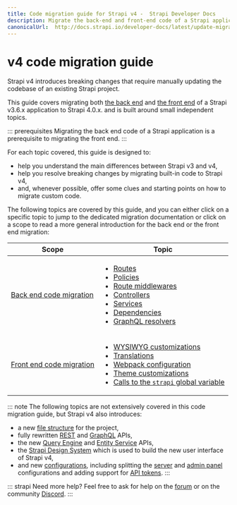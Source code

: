 ```yaml
---
title: Code migration guide for Strapi v4 -  Strapi Developer Docs
description: Migrate the back-end and front-end code of a Strapi application from v3.6.x to v4.0.x with step-by-step instructions
canonicalUrl:  http://docs.strapi.io/developer-docs/latest/update-migration-guides/migration-guides/v4/code-migration.html
---
```


# v4 code migration guide

Strapi v4 introduces breaking changes that require manually updating the codebase of an existing Strapi project.

This guide covers migrating both [the back end](/developer-docs/latest/update-migration-guides/migration-guides/v4/code/backend.md) and [the front end](/developer-docs/latest/update-migration-guides/migration-guides/v4/code/frontend.md) of a Strapi v3.6.x application to Strapi 4.0.x. and is built around small independent topics. 

::: prerequisites
Migrating the back end code of a Strapi application is a prerequisite to migrating the front end.
:::

For each topic covered, this guide is designed to:

* help you understand the main differences between Strapi v3 and v4,
* help you resolve breaking changes by migrating built-in code to Strapi v4,
* and, whenever possible, offer some clues and starting points on how to migrate custom code.

The following topics are covered by this guide, and you can either click on a specific topic to jump to the dedicated migration documentation or click on a scope to read a more general introduction for the back end or the front end migration:

| Scope                    | Topic                                                                                                                                      |
| ------------------------ | ------------------------------------------------------------------------------------------------------------------------------------------ |
| [Back end code migration](/developer-docs/latest/update-migration-guides/migration-guides/v4/code/backend.md)  | <ul><li>[Routes](/developer-docs/latest/update-migration-guides/migration-guides/v4/code/backend/routes.md)</li><li>[Policies](/developer-docs/latest/update-migration-guides/migration-guides/v4/code/backend/policies.md)</li><li>[Route middlewares](/developer-docs/latest/update-migration-guides/migration-guides/v4/code/backend/route-middlewares.md)</li><li>[Controllers](/developer-docs/latest/update-migration-guides/migration-guides/v4/code/backend/controllers.md)</li><li>[Services](/developer-docs/latest/update-migration-guides/migration-guides/v4/code/backend/services.md)</li><li>[Dependencies](/developer-docs/latest/update-migration-guides/migration-guides/v4/code/backend/dependencies.md)</li><li>[GraphQL resolvers](/developer-docs/latest/update-migration-guides/migration-guides/v4/code/backend/graphql.md)</li></ul> |
| [Front end code migration](/developer-docs/latest/update-migration-guides/migration-guides/v4/code/frontend.md) | <ul><li>[WYSIWYG customizations](/developer-docs/latest/update-migration-guides/migration-guides/v4/code/frontend/wysiwyg.md)</li><li>[Translations](/developer-docs/latest/update-migration-guides/migration-guides/v4/code/frontend/translations.md)</li><li>[Webpack configuration](/developer-docs/latest/update-migration-guides/migration-guides/v4/code/frontend/webpack.md)</li><li>[Theme customizations](/developer-docs/latest/update-migration-guides/migration-guides/v4/code/frontend/theming.md)</li><li>[Calls to the `strapi` global variable](/developer-docs/latest/update-migration-guides/migration-guides/v4/code/frontend/strapi-global.md)</li></ul> |

::: note
The following topics are not extensively covered in this code migration guide, but Strapi v4 also introduces:

* a new [file structure](/developer-docs/latest/setup-deployment-guides/file-structure.md) for the project,
* fully rewritten [REST](/developer-docs/latest/developer-resources/database-apis-reference/rest-api.md) and [GraphQL](/developer-docs/latest/developer-resources/database-apis-reference/graphql-api.md) APIs,
* the new [Query Engine](/developer-docs/latest/developer-resources/database-apis-reference/query-engine-api.md) and [Entity Service](/developer-docs/latest/developer-resources/database-apis-reference/entity-service-api.md) APIs,
* the [Strapi Design System](https://design-system.strapi.io/) which is used to build the new user interface of Strapi v4,
* and new [configurations](/developer-docs/latest/setup-deployment-guides/configurations.md), including splitting the [server](/developer-docs/latest/setup-deployment-guides/configurations/required/server.md) and [admin panel](/developer-docs/latest/setup-deployment-guides/configurations/required/admin-panel.md) configurations and adding support for [API tokens](/developer-docs/latest/setup-deployment-guides/configurations/optional/api-tokens.md).
:::

::: strapi Need more help?
Feel free to ask for help on the [forum](https://forum.strapi.io/) or on the community [Discord](https://discord.strapi.io).
:::
